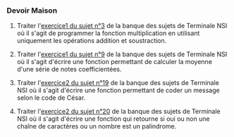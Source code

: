 ### Devoir Maison 

1) Traiter l'[exercice1 du sujet n°3](https://github.com/VLesieux/NSI-Terminale/blob/master/Banque_Sujets_2021/21_NSI_03/21_NSI_03.pdf) de la banque des sujets de Terminale NSI où il s'agit de programmer la fonction multiplication en utilisant uniquement les opérations addition et soustraction.


2) Traiter l'[exercice1 du sujet n°9](https://github.com/VLesieux/NSI-Terminale/blob/master/Banque_Sujets_2021/21_NSI_09/21_NSI_09.pdf) de la banque des sujets de Terminale NSI où il s'agit d'écrire une fonction permettant de calculer la moyenne d'une série de notes coefficientées.


3) Traiter l'[exercice2 du sujet n°19](https://github.com/VLesieux/NSI-Terminale/blob/master/Banque_Sujets_2021/21_NSI_19/21_NSI_19.pdf) de la banque des sujets de Terminale NSI où il s'agit d'écrire une fonction permettant de coder un message selon le code de César.


4) Traiter l'[exercice2 du sujet n°20](https://github.com/VLesieux/NSI-Terminale/blob/master/Banque_Sujets_2021/21_NSI_20/21_NSI_20.pdf) de la banque des sujets de Terminale NSI où il s'agit d'écrire une fonction qui retourne si oui ou non une chaîne de caractères ou un nombre est un palindrome.